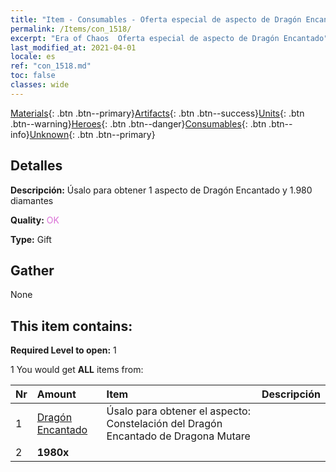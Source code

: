 ```yaml
---
title: "Item - Consumables - Oferta especial de aspecto de Dragón Encantado"
permalink: /Items/con_1518/
excerpt: "Era of Chaos  Oferta especial de aspecto de Dragón Encantado"
last_modified_at: 2021-04-01
locale: es
ref: "con_1518.md"
toc: false
classes: wide
---
```

 [Materials](/es/Items/){: .btn .btn--primary}[Artifacts](/es/Items/Artifacts/){: .btn .btn--success}[Units](/es/Items/Units/){: .btn .btn--warning}[Heroes](/es/Items/Heroes/){: .btn .btn--danger}[Consumables](/es/Items/Consumables/){: .btn .btn--info}[Unknown](/es/Items/Unknown/){: .btn .btn--primary}

## Detalles
 **Descripción:** Úsalo para obtener 1 aspecto de Dragón Encantado y 1.980 diamantes

 **Quality:** <span style="color: #DA70D6">OK</span>

 **Type:** Gift

## Gather

  None

## This item contains:

 **Required Level to open:** 1

 1 You would get **ALL** items  from:

  | Nr | Amount |     Item    | Descripción |
  |:---|:-------|:------------|:-----------:|
  | 1 | [Dragón Encantado](/es/Items/con_1073/) | Úsalo para obtener el aspecto: Constelación del Dragón Encantado de Dragona Mutare | 
  | 2 |  **1980x** | <i class="fas fa-gem"/> |  | 
